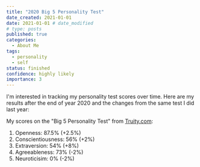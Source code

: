 ```yaml
---
title: "2020 Big 5 Personality Test"
date_created: 2021-01-01
date: 2021-01-01 # date_modified
# type: posts
published: true
categories:
  - About Me
tags:
  - personality
  - self
status: finished
confidence: highly likely
importance: 3
---
```


I'm interested in tracking my personality test scores over time. Here are my results after the end of year 2020 and the changes from the same test I did last year:

My scores on the "Big 5 Personality Test" from [Truity.com](https://www.truity.com/personality-test/17315/test-results/12497855):
1. Openness: 87.5% (+2.5%)
2. Conscientiousness: 56% (+2%)
3. Extraversion: 54% (+8%)
4. Agreeableness: 73% (-2%)
5. Neuroticisim: 0% (-2%)